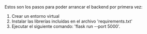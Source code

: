 Estos son los pasos para poder arrancar el backend por primera vez:
1. Crear un entorno virtual
2. Instalar las librerías incluídas en el archivo 'requirements.txt'
3. Ejecutar el siguiente comando: 'flask run --port 5000'.
